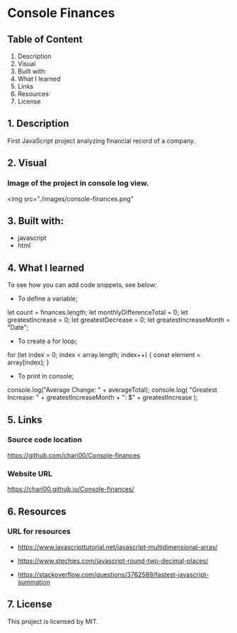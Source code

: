 # Console Finances

## Table of Content

1. Description
2. Visual
3. Built with:
4. What I learned
5. Links
6. Resources
7. License

## 1. Description

First JavaScript project analyzing financial record of a company.

## 2. Visual

### Image of the project in console log view.

<img src="./images/console-finances.png"

## 3. Built with:

- javascript
- html

## 4. What I learned

To see how you can add code snippets, see below:

- To define a variable;

let count = finances.length;
let monthlyDifferenceTotal = 0;
let greatestIncrease = 0;
let greatestDecrease = 0;
let greatestIncreaseMonth = "Date";

- To create a for loop;

for (let index = 0; index < array.length; index++) {
const element = array[index];
}

- To print in console;

console.log("Average Change: " + averageTotal);
console.log(
"Greatest Increase: " + greatestIncreaseMonth + ": $" + greatestIncrease
);

## 5. Links

### Source code location

https://github.com/chari00/Console-finances

### Website URL

https://chari00.github.io/Console-finances/

## 6. Resources

### URL for resources

- https://www.javascripttutorial.net/javascript-multidimensional-array/

- https://www.stechies.com/javascript-round-two-decimal-places/

- https://stackoverflow.com/questions/3762589/fastest-javascript-summation

## 7. License

This project is licensed by MIT.
